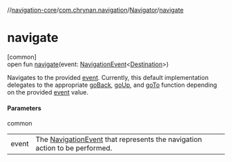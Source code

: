 //[navigation-core](../../../index.md)/[com.chrynan.navigation](../index.md)/[Navigator](index.md)/[navigate](navigate.md)

# navigate

[common]\
open fun [navigate](navigate.md)(event: [NavigationEvent](../-navigation-event/index.md)&lt;[Destination](index.md)&gt;)

Navigates to the provided [event](navigate.md). Currently, this default implementation delegates to the appropriate [goBack](go-back.md), [goUp](go-up.md), and [goTo](go-to.md) function depending on the provided [event](navigate.md) value.

#### Parameters

common

| | |
|---|---|
| event | The [NavigationEvent](../-navigation-event/index.md) that represents the navigation action to be performed. |
